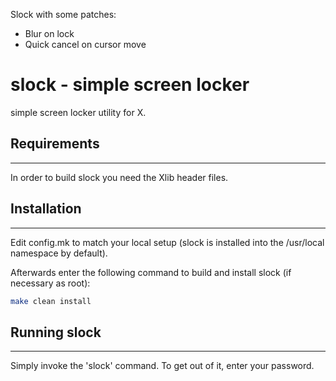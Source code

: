 Slock with some patches:

- Blur on lock
- Quick cancel on cursor move

# slock - simple screen locker

simple screen locker utility for X.

## Requirements

---

In order to build slock you need the Xlib header files.

## Installation

---

Edit config.mk to match your local setup (slock is installed into the /usr/local namespace by default).

Afterwards enter the following command to build and install slock (if necessary as root):

```bash
make clean install
```

## Running slock

---

Simply invoke the 'slock' command. To get out of it, enter your password.
